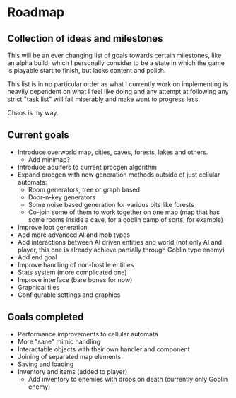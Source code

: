 # Roadmap <!-- docsify ignore-all -->

## Collection of ideas and milestones

This will be an ever changing list of goals towards certain milestones, like an alpha build, which I personally consider to be a state in which the game is playable start to finish, but lacks content and  polish.

This list is in no particular order as what I currently work on implementing is heavily dependent on what I feel like doing and any attempt at following any strict "task list" will fail miserably and make want to progress less.

Chaos is my way.

## Current goals

- Introduce overworld map, cities, caves, forests, lakes and others.
    - Add minimap?
- Introduce aquifers to current procgen algorithm
- Expand procgen with new generation methods outside of just cellular automata:
    - Room generators, tree or graph based
    - Door-n-key generators
    - Some noise based generation for various bits like forests
    - Co-join some of them to work together on one map (map that has some rooms inside a cave, for a goblin camp of sorts, for example)
- Improve loot generation
- Add more advanced  AI and mob types
- Add interactions between AI driven entities and world (not only AI and player, this one is already achieve partially through Goblin type enemy)
- Add end goal
- Improve handling of non-hostile entities
- Stats system (more complicated one)
- Improve interface (bare bones for now)
- Graphical tiles
- Configurable settings and graphics

## Goals completed

- Performance improvements to cellular automata
- More "sane" mimic handling
- Interactable objects with their own handler and component
- Joining of separated map elements
- Saving and loading
- Inventory and items (added to player)
    - Add inventory to enemies with drops on death (currently only Goblin enemy)

    
